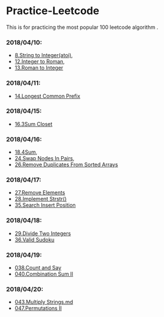 # Practice-Leetcode
This is for practicing the most popular 100 leetcode algorithm .
### 2018/04/10:

* [8.String to Integer(atoi)](008__StringtoInteger(atoi).py),
* [12.Integer to Roman](012__IntegertoRoman.py),
* [13.Roman to Integer](013__RomantoInteger.md)

### 2018/04/11:
* [14.Longest Common Prefix](014.longestcommonperfix/014longestcommonperfix.md)

### 2018/04/15:
* [16.3Sum Closet](016.3SumClosest/0163sumcloset.md)

### 2018/04/16:
* [18.4Sum](018.4Sum/0184sum.md),
* [24.Swap Nodes In Pairs](024.SwapNodesInPairs/024swapnodesinpairs.md),
* [26.Remove Duplicates From Sorted Arrays](026.RemoveDuplicatesFromSortedArrays/026removeduplicatesfromsortedarrays.md) 

### 2018/04/17:
* [27.Remove Elements](027.RemoveElement/027removeelement.md)
* [28.Implement Strstr()](028.ImplementStrstr/028implementstrstr.md)
* [35.Search Insert Position](035.SearchInsertPosition/035searchinsertposition.md)

### 2018/04/18:
* [29.Divide Two Integers](029.DivideTwoIntegers/029dividetwointegers.md)
* [36.Valid Sudoku](036.ValidSudoku/036validsudoku.md)

### 2018/04/19:
* [038.Count and Say](038.CountandSay/038countandsay.md)
* [040.Combination Sum II](040.CombinationSumII0s/040combinationsumii.md)

### 2018/04/20:
* [043.Multiply Strings.md](043.MultiplyStrings/043multiplystrings.md)
* [047.Permutations II](047.PermutationsII/047permutationsii.md)
